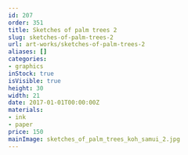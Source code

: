 ```yaml
---
id: 207
order: 351
title: Sketches of palm trees 2
slug: sketches-of-palm-trees-2
url: art-works/sketches-of-palm-trees-2
aliases: []
categories:
- graphics
inStock: true
isVisible: true
height: 30
width: 21
date: 2017-01-01T00:00:00Z
materials:
- ink
- paper
price: 150
mainImage: sketches_of_palm_trees_koh_samui_2.jpg
---
```

